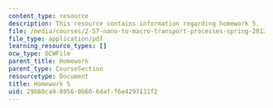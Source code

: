 ```yaml
---
content_type: resource
description: This resource contains information regarding homework 5.
file: /media/courses/2-57-nano-to-macro-transport-processes-spring-2012/29b88ca989560b606daff6e4297131f2_MIT2_57S12_hw_5.pdf
file_type: application/pdf
learning_resource_types: []
ocw_type: OCWFile
parent_title: Homework
parent_type: CourseSection
resourcetype: Document
title: Homework 5
uid: 29b88ca9-8956-0b60-6daf-f6e4297131f2
---
```

